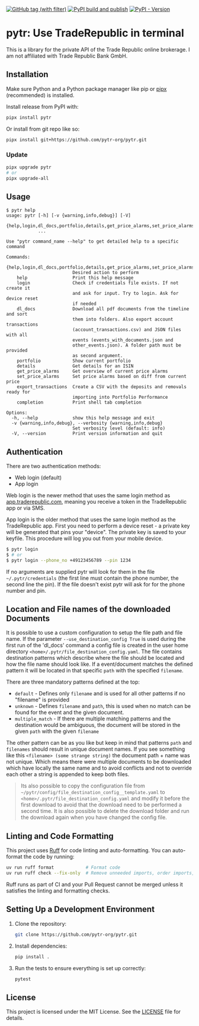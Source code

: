 [![GitHub tag (with filter)](https://img.shields.io/github/v/tag/pytr-org/pytr?style=for-the-badge&link=https%3A%2F%2Fgithub.com%2Fmarzzzello%2Fpytr%2Ftags)](https://github.com/pytr-org/pytr/tags)
[![PyPI build and publish](https://img.shields.io/github/actions/workflow/status/pytr-org/pytr/publish-pypi.yml?link=https%3A%2F%2Fgithub.com%2Fmarzzzello%2Fpytr%2Factions%2Fworkflows%2Fpublish-pypi.yml&style=for-the-badge)](https://github.com/pytr-org/pytr/actions/workflows/publish-pypi.yml)
[![PyPI - Version](https://img.shields.io/pypi/v/pytr?link=https%3A%2F%2Fpypi.org%2Fproject%2Fpytr%2F&style=for-the-badge)](https://pypi.org/project/pytr/)

# pytr: Use TradeRepublic in terminal

This is a library for the private API of the Trade Republic online brokerage. I am not affiliated with Trade Republic Bank GmbH.

## Installation

Make sure Python and a Python package manager like pip or [pipx](https://pipx.pypa.io/) (recommended) is installed.

Install release from PyPI with: 
```sh
pipx install pytr
```

Or install from git repo like so:

```sh
pipx install git+https://github.com/pytr-org/pytr.git
```

### Update

```sh
pipx upgrade pytr
# or
pipx upgrade-all
```


## Usage

```
$ pytr help
usage: pytr [-h] [-v {warning,info,debug}] [-V]
            {help,login,dl_docs,portfolio,details,get_price_alarms,set_price_alarms,export_transactions,completion}
            ...

Use "pytr command_name --help" to get detailed help to a specific command

Commands:
  {help,login,dl_docs,portfolio,details,get_price_alarms,set_price_alarms,export_transactions,completion}
                         Desired action to perform
    help                 Print this help message
    login                Check if credentials file exists. If not create it
                         and ask for input. Try to login. Ask for device reset
                         if needed
    dl_docs              Download all pdf documents from the timeline and sort
                         them into folders. Also export account transactions
                         (account_transactions.csv) and JSON files with all
                         events (events_with_documents.json and
                         other_events.json). A folder path must be provided
                         as second argument.
    portfolio            Show current portfolio
    details              Get details for an ISIN
    get_price_alarms     Get overview of current price alarms
    set_price_alarms     Set price alarms based on diff from current price
    export_transactions  Create a CSV with the deposits and removals ready for
                         importing into Portfolio Performance
    completion           Print shell tab completion

Options:
  -h, --help             show this help message and exit
  -v {warning,info,debug}, --verbosity {warning,info,debug}
                         Set verbosity level (default: info)
  -V, --version          Print version information and quit

```

## Authentication

There are two authentication methods:

- Web login (default)
- App login

Web login is the newer method that uses the same login method as [app.traderepublic.com](https://app.traderepublic.com/), meaning you receive a token in the TradeRepublic app or via SMS.

App login is the older method that uses the same login method as the TradeRepublic app.
First you need to perform a device reset - a private key will be generated that pins your "device". The private key is saved to your keyfile. This procedure will log you out from your mobile device.

```sh
$ pytr login
$ # or
$ pytr login --phone_no +49123456789 --pin 1234
```

If no arguments are supplied pytr will look for them in the file `~/.pytr/credentials` (the first line must contain the phone number, the second line the pin). If the file doesn't exist pytr will ask for for the phone number and pin.

## Location and File names of the downloaded Documents
It is possible to use a custom configuration to setup the file path and file name. If the parameter `--use_destination_config True` is used during the first run of the 'dl_docs' command a config file is created in the user home directory `<home>/.pytr/file_destination_config.yaml`.
The file contains destination patterns which describe where the file should be located and how the file name should look like. If a event/document matches the defined pattern it will be located in that specific `path` with the specified `filename`.

There are three mandatory patterns defined at the top:
* `default` - Defines only `filename` and is used for all other patterns if no "filename" is provided
* `unknown` - Defines `filename` and `path`, this is used when no match can be found for the event and the given document.
* `multiple_match` - If there are multiple matching patterns and the destination would be ambiguous, the document will be stored in the given `path` with the given `filename`

The other pattern can be as you like but keep in mind that patterns `path` and `filenames` should result in unique document names. If you see something like this `<filename> (some strange string)` the document path + name was not unique. Which means there were multiple documents to be downloaded which have locally the same name and to avoid conflicts and not to override each other a string is appended to keep both files.

> Its also possible to copy the configuration file from `~/pytr/config/file_destination_config__template.yaml` to `<home>/.pytr/file_destination_config.yaml` and modify it before the first download to avoid that the download need to be performed a second time.
> It is also possible to delete the download folder and run the download again when you have changed the config file.


## Linting and Code Formatting

This project uses [Ruff](https://astral.sh/ruff) for code linting and auto-formatting. You can auto-format the code by running:

```bash
uv run ruff format            # Format code
uv run ruff check --fix-only  # Remove unneeded imports, order imports, etc.
```

Ruff runs as part of CI and your Pull Request cannot be merged unless it satisfies the linting and formatting checks.

## Setting Up a Development Environment

1. Clone the repository:
   ```bash
   git clone https://github.com/pytr-org/pytr.git
   ```

2. Install dependencies:
   ```bash
   pip install .
   ```

3. Run the tests to ensure everything is set up correctly:
   ```bash
   pytest
   ```

## License

This project is licensed under the MIT License. See the [LICENSE](LICENSE) file for details.